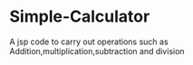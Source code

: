 # Simple-Calculator
A jsp code to carry out operations such as Addition,multiplication,subtraction and division
